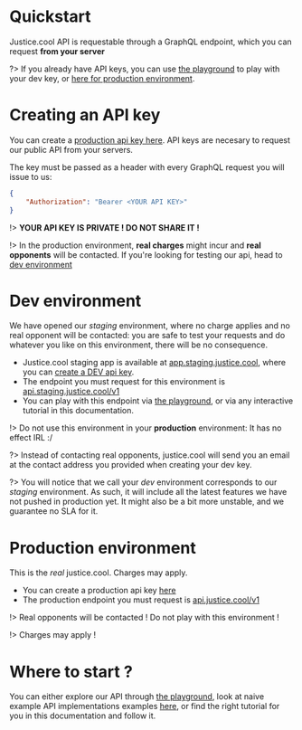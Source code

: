 # Quickstart

Justice.cool API is requestable through a GraphQL endpoint, which you can request **from your server**



?> If you already have API keys, you can use [the playground](/playground.md) to play with your dev key, or [here for production environment](https://api.justice.cool/v1).

# Creating an API key

You can create a [production api key here](https://app.justice.cool/account). API keys are necesary to request our public API from your servers.

The key must be passed as a header with every GraphQL request you will issue to us:

```json
{
    "Authorization": "Bearer <YOUR API KEY>"
}
```


!> **YOUR API KEY IS PRIVATE ! DO NOT SHARE IT !**

!> In the production environment, **real charges** might incur and **real opponents** will be contacted. If you're looking for testing our api, head to [dev environment](#dev-environment)


# Dev environment

We have opened our *staging* environment, where no charge applies and no real opponent will be contacted: you are safe to test your requests and do whatever you like on this environment, there will be no consequence.


- Justice.cool staging app is available at [app.staging.justice.cool](https://app.staging.justice.cool/), where you can [create a DEV api key](https://app.staging.justice.cool/dev/api).
- The endpoint you must request for this environment is [api.staging.justice.cool/v1](https://api.staging.justice.cool/v1)
- You can play with this endpoint via [the playground](/playground.md), or via any interactive tutorial in this documentation.

!> Do not use this environment in your **production** environment: It has no effect IRL :/

?> Instead of contacting real opponents, justice.cool will send you an email at the contact address you provided when creating your dev key.

?> You will notice that we call your *dev* environment corresponds to our *staging* environment. As such, it will include all the latest features we have not pushed in production yet. It might also be a bit more unstable, and we guarantee no SLA for it.


# Production environment

This is the *real* justice.cool. Charges may apply.

- You can create a production api key [here](https://app.justice.cool/subscribe)
- The production endpoint you must request is [api.justice.cool/v1](https://api.justice.cool/v1)

!> Real opponents will be contacted ! Do not play with this environment !

!> Charges may apply !


# Where to start ?

You can either explore our API through [the playground](/playground.md),
look at naive example API implementations examples [here](https://gitlab.com/justice.cool/autoresponders/tree/master/src/auto-reponders),
or find the right tutorial for you in this documentation and follow it.